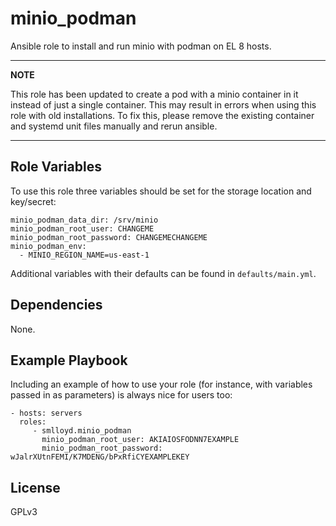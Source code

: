 minio_podman
============

Ansible role to install and run minio with podman on EL 8 hosts.

---
**NOTE**

This role has been updated to create a pod with a minio container in it instead of just a single container. This may result in errors when using this role with old installations. To fix this, please remove the existing container and systemd unit files manually and rerun ansible.

---


Role Variables
--------------

To use this role three variables should be set for the storage location and key/secret:

    minio_podman_data_dir: /srv/minio
    minio_podman_root_user: CHANGEME
    minio_podman_root_password: CHANGEMECHANGEME
    minio_podman_env:
      - MINIO_REGION_NAME=us-east-1

Additional variables with their defaults can be found in `defaults/main.yml`.

Dependencies
------------

None.


Example Playbook
----------------

Including an example of how to use your role (for instance, with variables passed in as parameters) is always nice for users too:

    - hosts: servers
      roles:
         - smlloyd.minio_podman
           minio_podman_root_user: AKIAIOSFODNN7EXAMPLE
           minio_podman_root_password: wJalrXUtnFEMI/K7MDENG/bPxRfiCYEXAMPLEKEY


License
-------

GPLv3
